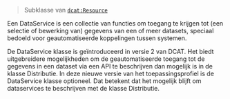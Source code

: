 > Subklasse van [`dcat:Resource`](#dcat-Resource)

Een DataService is een collectie van functies om toegang te krijgen tot (een selectie of bewerking van) gegevens van een 
of meer datasets, speciaal bedoeld voor geautomatiseerde koppelingen tussen systemen.

De DataService klasse is geïntroduceerd in versie 2 van DCAT. Het biedt uitgebreidere mogelijkheden om de 
geautomatiseerde toegang tot de gegevens in een dataset via een API te beschrijven dan mogelijk is in de klasse 
Distributie. In deze nieuwe versie van het toepassingsprofiel is de DataService klasse optioneel. Dat betekent dat het 
mogelijk blijft om dataservices te beschrijven met de klasse Distributie.
